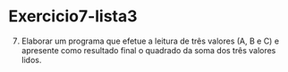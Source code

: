 # Exercicio7-lista3
7) Elaborar um programa que efetue a leitura de três valores (A, B e C) e apresente como resultado final o quadrado da soma dos três valores lidos. 
